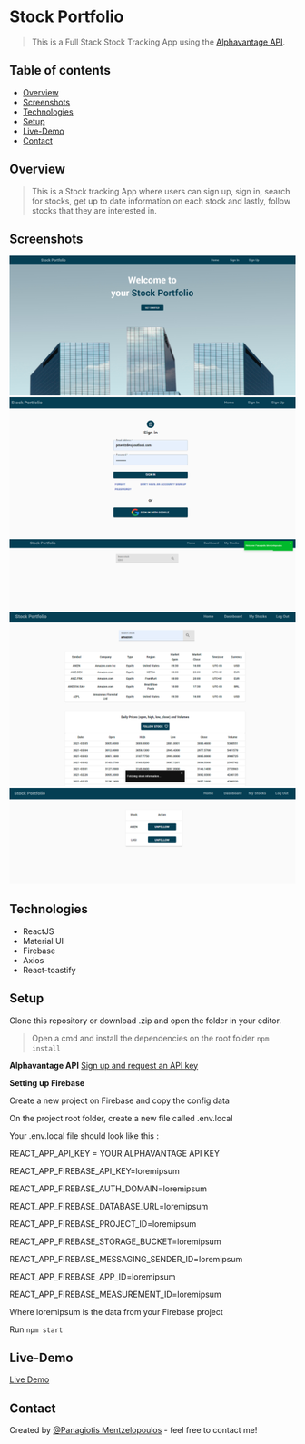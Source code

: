 # Stock Portfolio
> This is a Full Stack Stock Tracking App using the [Alphavantage API]( https://www.alphavantage.co/).

## Table of contents
* [Overview](#overview)
* [Screenshots](#screenshots)
* [Technologies](#technologies)
* [Setup](#setup)
* [Live-Demo](#live-demo)
* [Contact](#contact)

## Overview
> This is a  Stock tracking App where users can sign up, sign in, search for stocks, get up to date information on each stock and lastly, follow stocks that they are interested in.
## Screenshots
![LandingPage](https://github.com/Panosmentz/Projects-Screenshots/blob/master/stock%20portfolio%20screenshots/landing.PNG)
![signin](https://github.com/Panosmentz/Projects-Screenshots/blob/master/stock%20portfolio%20screenshots/signin.PNG)
![suclogin](https://github.com/Panosmentz/Projects-Screenshots/blob/master/stock%20portfolio%20screenshots/suclogin.PNG)
![dashboard](https://github.com/Panosmentz/Projects-Screenshots/blob/master/stock%20portfolio%20screenshots/dashboard.PNG)
![mystocks](https://github.com/Panosmentz/Projects-Screenshots/blob/master/stock%20portfolio%20screenshots/mystocks.PNG)
## Technologies
* ReactJS
* Material UI
* Firebase
* Axios
* React-toastify

## Setup
Clone this repository or download .zip and open the folder in your editor.
>Open a cmd and install the dependencies on the root folder 
>`npm install`

**Alphavantage API**
[Sign up and request an API key]( https://www.alphavantage.co/)

**Setting up Firebase**

Create a new project on Firebase and copy the config data

On the project root folder, create a new file called .env.local

Your .env.local file should look like this :

REACT_APP_API_KEY = YOUR ALPHAVANTAGE API KEY

REACT_APP_FIREBASE_API_KEY=loremipsum

REACT_APP_FIREBASE_AUTH_DOMAIN=loremipsum

REACT_APP_FIREBASE_DATABASE_URL=loremipsum

REACT_APP_FIREBASE_PROJECT_ID=loremipsum

REACT_APP_FIREBASE_STORAGE_BUCKET=loremipsum

REACT_APP_FIREBASE_MESSAGING_SENDER_ID=loremipsum

REACT_APP_FIREBASE_APP_ID=loremipsum

REACT_APP_FIREBASE_MEASUREMENT_ID=loremipsum

Where loremipsum is the data from your Firebase project

Run `npm start`

## Live-Demo
[Live Demo](https://happy-snyder-f3436c.netlify.app/)

## Contact
Created by [@Panagiotis Mentzelopoulos](https://determined-saha-b25d49.netlify.app/) - feel free to contact me!
